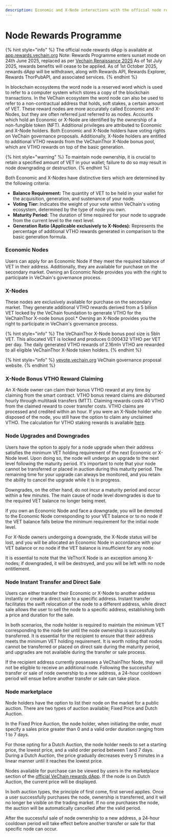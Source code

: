 ```yaml
---
description: Economic and X-Node interactions with the official node rewards dApp.
---
```


# Node Rewards Programme

{% hint style="info" %}
The official node rewards dApp is available at [app.rewards.vechain.org](https://app.rewards.vechain.org)
Note: Rewards Programme enters sunset mode on 24th June 2025, replaced as per [Vechain Renaissance 2025](https://vechainofficial.medium.com/the-vechain-renaissance-2025-roadmap-evolving-greatness-d8eaf3cd5fea) 
As of 1st July 2025, rewards benefits will cease to be applied.
As of 1st October 2025, rewards dApp will be withdrawn, along with Rewards API, Rewards Explorer, Rewards ThorPubAPI, and associated services.
{% endhint %}

In blockchain ecosystems the word node is a reserved word which is used to refer to a computer system which stores a copy of the blockchain transactions. In the VeChain ecosystem the word node can also be used to refer to a non-contractual address that holds, soft stakes, a certain amount of VET. These reward nodes are more accurately called Economic and X-Nodes, but they are often referred just referred to as nodes. Accounts which hold an Economic or X-Node are identified by the ownership of a non-fungible token (NFT). Additional privileges are attributed to Economic and X-Node holders. Both Economic and X-Node holders have voting rights on VeChain governance proposals. Additionally, X-Node holders are entitled to additional VTHO rewards from the VeChainThor X-Node bonus pool, which are VTHO rewards on top of the basic generation.

{% hint style="warning" %}
To maintain node ownership, it is crucial to retain a specified amount of VET in your wallet; failure to do so may result in node downgrading or destruction.
{% endhint %}

Both Economic and X-Nodes have distinctive tiers which are determined by the following criteria:

* **Balance Requirement:** The quantity of VET to be held in your wallet for the acquisition, generation, and sustenance of your node.
* **Voting Tier:** Indicates the weight of your vote within VeChain's voting ecosystem, determined by the type of node you own.
* **Maturity Period:** The duration of time required for your node to upgrade from the current level to the next level.
* **Generation Ratio (Applicable exclusively to X-Nodes):** Represents the percentage of additional VTHO rewards generated in comparison to the basic generation formula.

### Economic Nodes

Users can apply for an Economic Node if they meet the required balance of VET in their address. Additionally, they are available for purchase on the secondary market. Owning an Economic Node provides you with the right to participate in VeChain's governance process.

### X-Nodes

These nodes are exclusively available for purchase on the secondary market. They generate additional VTHO rewards derived from a 5 billion VET locked by the VeChain foundation to generate VTHO for the VeChainThor X-node bonus pool.\* Owning an X-Node provides you the right to participate in VeChain's governance process.

{% hint style="info" %}
The VeChainThor X-Node bonus pool size is 5bln VET. This allocated VET is locked and produces 0.000432 VTHO per VET per day. The daily generated VTHO rewards of 2.16mln VTHO are rewarded to all eligible VeChainThor X-Node token holders.
{% endhint %}

{% hint style="info" %}
[vevote.vechain.org](https://vevote.vechain.org) VeChain governance proposal website.
{% endhint %}

### X-Node Bonus VTHO Reward Claiming

An X-Node owner can claim their bonus VTHO reward at any time by claiming from the smart contract. VTHO bonus reward claims are disbursed hourly through multitask transfers (MTT). Claiming rewards costs 40 VTHO from the claimed reward to cover transfer costs. VTHO claims are processed and credited within an hour. If you were an X-Node holder who disposed of the node, you still have the option to claim any unclaimed VTHO. The calculation for VTHO staking rewards is available [here](https://vechainstats.com/vtho-calculator/).

### Node Upgrades and Downgrades

Users have the option to apply for a node upgrade when their address satisfies the minimum VET holding requirement of the next Economic or X-Node level. Upon doing so, the node will undergo an upgrade to the next level following the maturity period. It's important to note that your node cannot be transferred or placed in auction during this maturity period. The remaining time for your upgrade can always be monitored, and you retain the ability to cancel the upgrade while it is in progress.

Downgrades, on the other hand, do not incur a maturity period and occur within a few minutes. The main cause of node level downgrades is due to the required VET balance no longer being meet.

If you own an Economic Node and face a downgrade, you will be demoted to the Economic Node corresponding to your VET balance or to no node if the VET balance falls below the minimum requirement for the initial node level.

For X-Node owners undergoing a downgrade, the X-Node status will be lost, and you will be allocated an Economic Node in accordance with your VET balance or no node if the VET balance is insufficient for any node.

It is essential to note that the VeThorX Node is an exception among X-nodes; if downgraded, it will be destroyed, and you will be left with no node entitlement.

### Node Instant Transfer and Direct Sale

Users can either transfer their Economic or X-Node to another address instantly or create a direct sale to a specific address. Instant transfer facilitates the swift relocation of the node to a different address, while direct sale allows the user to sell the node to a specific address, establishing both a price and duration for the sale.

In both scenarios, the node holder is required to maintain the minimum VET corresponding to the node tier until the node ownership is successfully transferred. It is essential for the recipient to ensure that their address meets the minimum VET holding requirement. It is worth noting that nodes cannot be transferred or placed on direct sale during the maturity period, and upgrades are not available during the transfer or sale process.

If the recipient address currently possesses a VeChainThor Node, they will not be eligible to receive an additional node. Following the successful transfer or sale of node ownership to a new address, a 24-hour cooldown period will ensue before another transfer or sale can take place.

### Node marketplace

Node holders have the option to list their node on the market for a public auction. There are two types of auction available; Fixed Price and Dutch Auction.

In the Fixed Price Auction, the node holder, when initiating the order, must specify a sales price greater than 0 and a valid order duration ranging from 1 to 7 days.

For those opting for a Dutch Auction, the node holder needs to set a starting price, the lowest price, and a valid order period between 1 and 7 days. During a Dutch Auction, the price gradually decreases every 5 minutes in a linear manner until it reaches the lowest price.

Nodes available for purchase can be viewed by users in the marketplace section of the [official VeChain rewards dApp](https://app.rewards.vechain.org). If the node is on Dutch Auction, the current price will be displayed.

In both auction types, the principle of first come, first served applies. Once a user successfully purchases the node, ownership is transferred, and it will no longer be visible on the trading market. If no one purchases the node, the auction will be automatically cancelled after the valid period.

After the successful sale of node ownership to a new address, a 24-hour cooldown period will take effect before another transfer or sale for that specific node can occur.
